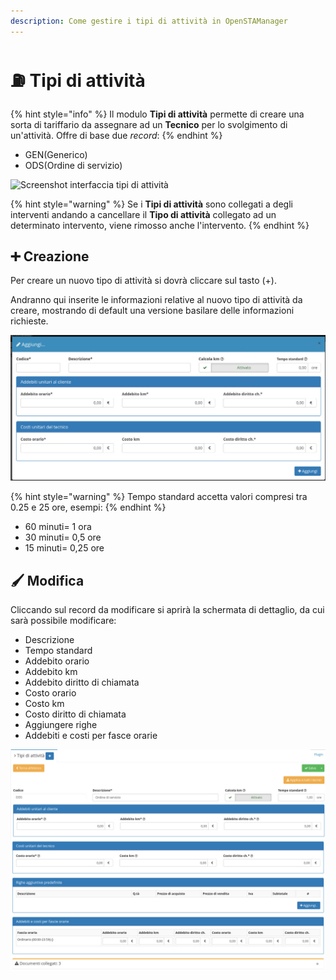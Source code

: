 ```yaml
---
description: Come gestire i tipi di attività in OpenSTAManager
---
```


# ⛽ Tipi di attività

{% hint style="info" %}
Il modulo **Tipi di attività** permette di creare una sorta di tariffario da assegnare ad un **Tecnico** per lo svolgimento di un'attività. Offre di base due _record_:
{% endhint %}

* GEN(Generico)
* ODS(Ordine di servizio)

![Screenshot interfaccia tipi di attività](../../../.gitbook/assets/RecordTipiDiAttività.PNG)

{% hint style="warning" %}
Se i **Tipi di attività** sono collegati a degli interventi andando a cancellare il **Tipo di attività** collegato ad un determinato intervento, viene rimosso anche l'intervento.
{% endhint %}

## ➕ Creazione

Per creare un nuovo tipo di attività si dovrà cliccare sul tasto (+).

Andranno qui inserite le informazioni relative al nuovo tipo di attività da creare, mostrando di default una versione basilare delle informazioni richieste.

![](<../../../.gitbook/assets/image (34) (1) (1) (1) (1) (1) (1) (2).png>)

{% hint style="warning" %}
Tempo standard accetta valori compresi tra 0.25 e 25 ore, esempi:
{% endhint %}

* 60 minuti= 1 ora
* 30 minuti= 0,5 ore
* 15 minuti= 0,25 ore

## 🖌️ Modifica

Cliccando sul record da modificare si aprirà la schermata di dettaglio, da cui sarà possibile modificare:

* Descrizione
* Tempo standard
* Addebito orario
* Addebito km
* Addebito diritto di chiamata
* Costo orario
* Costo km
* Costo diritto di chiamata
* Aggiungere righe
* Addebiti e costi per fasce orarie

![](../../../.gitbook/assets/Senzanome.png)
